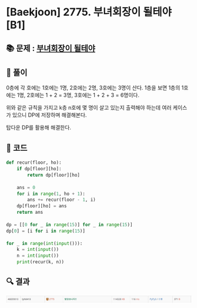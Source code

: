 # [Baekjoon] 2775. 부녀회장이 될테야 [B1]

## 📚 문제 : [부녀회장이 될테야](https://www.acmicpc.net/problem/2775)

## 📖 풀이

0층에 각 호에는 1호에는 1명, 2호에는 2명, 3호에는 3명이 산다. 1층을 보면 1층의 1호에는 1명, 2호에는 1 + 2 = 3명, 3호에는 1 + 2 + 3 = 6명이다.

위와 같은 규칙을 가지고 k층 n호에 몇 명이 살고 있는지 출력해야 하는데 여러 케이스가 있으니 DP에 저장하며 해결해본다.

탑다운 DP를 활용해 해결한다.

## 📒 코드

```python
def recur(floor, ho):
    if dp[floor][ho]:
        return dp[floor][ho]
    
    ans = 0
    for i in range(1, ho + 1):
        ans += recur(floor - 1, i)
    dp[floor][ho] = ans
    return ans

dp = [[0 for _ in range(15)] for _ in range(15)]
dp[0] = [i for i in range(15)]

for _ in range(int(input())):
    k = int(input())
    n = int(input())
    print(recur(k, n))
```

## 🔍 결과

![image-20220729022700493](README.assets/image-20220729022700493.png)